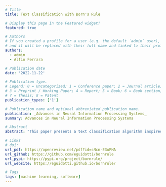 ```yaml
---
# Title
title: Text Classification with Born's Rule

# Display this page in the Featured widget?
featured: true

# Authors
# If you created a profile for a user (e.g. the default `admin` user), write the username (folder name) here
# and it will be replaced with their full name and linked to their profile.
authors:
  - admin
  - Alfio Ferrara

# Publication date
date: '2022-11-22'

# Publication type.
# Legend: 0 = Uncategorized; 1 = Conference paper; 2 = Journal article;
# 3 = Preprint / Working Paper; 4 = Report; 5 = Book; 6 = Book section;
# 7 = Thesis; 8 = Patent
publication_types: ['1']

# Publication name and optional abbreviated publication name.
publication: _Advances in Neural Information Processing Systems_
summary: Advances in Neural Information Processing Systems

# Abstract
abstract: "This paper presents a text classification algorithm inspired by the notion of superposition of states in quantum physics. By regarding text as a superposition of words, we derive the wave function of a document and we compute the transition probability of the document to a target class according to Born's rule. Two complementary implementations are presented. In the first one, wave functions are calculated explicitly. The second implementation embeds the classifier in a neural network architecture. Through analysis of three benchmark datasets, we illustrate several aspects of the proposed method, such as classification performance, explainability, and computational efficiency. These ideas are also applicable to non-textual data."

# Links
# doi: 
url_pdf: https://openreview.net/pdf?id=sNcn-E3uPHA
url_github: https://github.com/eguidotti/bornrule
url_pypi: https://pypi.org/project/bornrule/
url_website: https://eguidotti.github.io/bornrule/

# Tags
tags: [machine learning, software]
---
```


